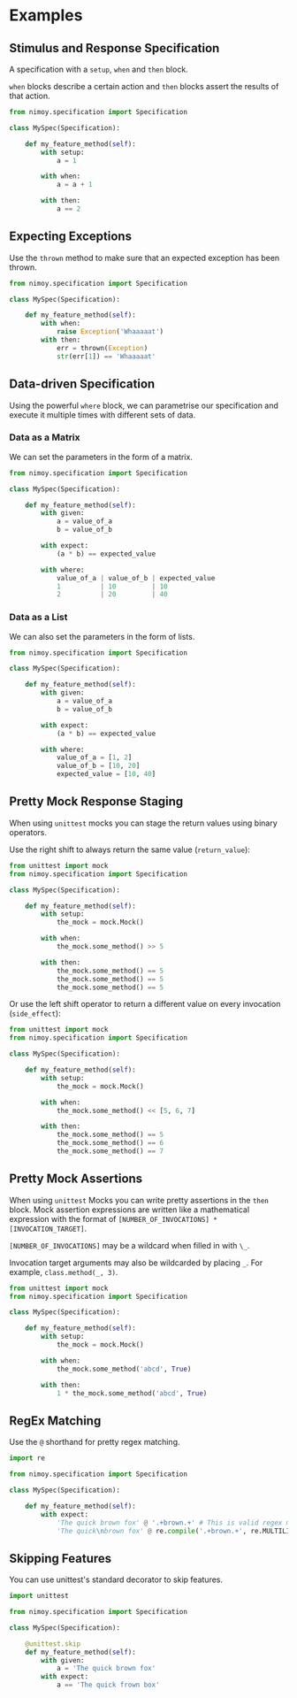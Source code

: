 # Examples

## Stimulus and Response Specification

A specification with a `setup`, `when` and `then` block.

`when` blocks describe a certain action and `then` blocks assert the results of that action.

```python
from nimoy.specification import Specification

class MySpec(Specification):

    def my_feature_method(self):
        with setup:
            a = 1

        with when:
            a = a + 1

        with then:
            a == 2
```

## Expecting Exceptions

Use the `thrown` method to make sure that an expected exception has been thrown.

```python
from nimoy.specification import Specification

class MySpec(Specification):

    def my_feature_method(self):
        with when:
            raise Exception('Whaaaaat')
        with then:
            err = thrown(Exception)
            str(err[1]) == 'Whaaaaat'
```

## Data-driven Specification

Using the powerful `where` block, we can parametrise our specification and execute it multiple times with different sets of data.

### Data as a Matrix

We can set the parameters in the form of a matrix.

```python
from nimoy.specification import Specification

class MySpec(Specification):

    def my_feature_method(self):
        with given:
            a = value_of_a
            b = value_of_b

        with expect:
            (a * b) == expected_value

        with where:
            value_of_a | value_of_b | expected_value
            1          | 10         | 10
            2          | 20         | 40
```

### Data as a List

We can also set the parameters in the form of lists.

```python
from nimoy.specification import Specification

class MySpec(Specification):

    def my_feature_method(self):
        with given:
            a = value_of_a
            b = value_of_b

        with expect:
            (a * b) == expected_value

        with where:
            value_of_a = [1, 2]
            value_of_b = [10, 20]
            expected_value = [10, 40]
```

## Pretty Mock Response Staging

When using `unittest` mocks you can stage the return values using binary operators.

Use the right shift to always return the same value (`return_value`):

```python
from unittest import mock
from nimoy.specification import Specification

class MySpec(Specification):

    def my_feature_method(self):
        with setup:
            the_mock = mock.Mock()

        with when:
            the_mock.some_method() >> 5

        with then:
            the_mock.some_method() == 5
            the_mock.some_method() == 5
            the_mock.some_method() == 5
```

Or use the left shift operator to return a different value on every invocation (`side_effect`):

```python
from unittest import mock
from nimoy.specification import Specification

class MySpec(Specification):

    def my_feature_method(self):
        with setup:
            the_mock = mock.Mock()

        with when:
            the_mock.some_method() << [5, 6, 7]

        with then:
            the_mock.some_method() == 5
            the_mock.some_method() == 6
            the_mock.some_method() == 7
```

## Pretty Mock Assertions

When using `unittest` Mocks you can write pretty assertions in the `then` block.
Mock assertion expressions are written like a mathematical expression with the format of `[NUMBER_OF_INVOCATIONS] * [INVOCATION_TARGET]`.

`[NUMBER_OF_INVOCATIONS]` may be a wildcard when filled in with `\_`.

Invocation target arguments may also be wildcarded by placing `_`. For example, `class.method(_, 3)`.

```python
from unittest import mock
from nimoy.specification import Specification

class MySpec(Specification):

    def my_feature_method(self):
        with setup:
            the_mock = mock.Mock()

        with when:
            the_mock.some_method('abcd', True)

        with then:
            1 * the_mock.some_method('abcd', True)
```

## RegEx Matching

Use the `@` shorthand for pretty regex matching.

```python
import re

from nimoy.specification import Specification

class MySpec(Specification):

    def my_feature_method(self):
        with expect:
            'The quick brown fox' @ '.+brown.+' # This is valid regex matching!
            'The quick\nbrown fox' @ re.compile('.+brown.+', re.MULTILINE) # You can also provide your own pattern
```

## Skipping Features

You can use unittest's standard decorator to skip features.

```python
import unittest

from nimoy.specification import Specification

class MySpec(Specification):

    @unittest.skip
    def my_feature_method(self):
        with given:
            a = 'The quick brown fox'
        with expect:
            a == 'The quick frown box'
```